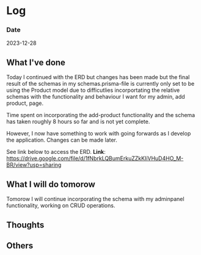 # Log

### Date

2023-12-28

## What I've done

Today I continued with the ERD but changes has been made but the final result of the schemas in my schemas.prisma-file is currently only set to be using the Product model due to difficutlies incorportating the relative schemas with the functionality and behaviour I want for my admin, add product, page.

Time spent on incorporating the add-product functionality and the schema has taken roughly 8 hours so far and is not yet complete.

However, I now have something to work with going forwards as I develop the application. Changes can be made later.

See link below to access the ERD.
**Link**: https://drive.google.com/file/d/1fNbrkLQBumErkuZZkKIiVHuD4HO_M-BR/view?usp=sharing

## What I will do tomorow

Tomorow I will continue incorporating the schema with my adminpanel functionality, working on CRUD operations.

## Thoughts

## Others
